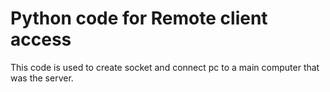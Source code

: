 # Python code for Remote client access

This code is used to create socket and connect pc to a main computer that was the server.